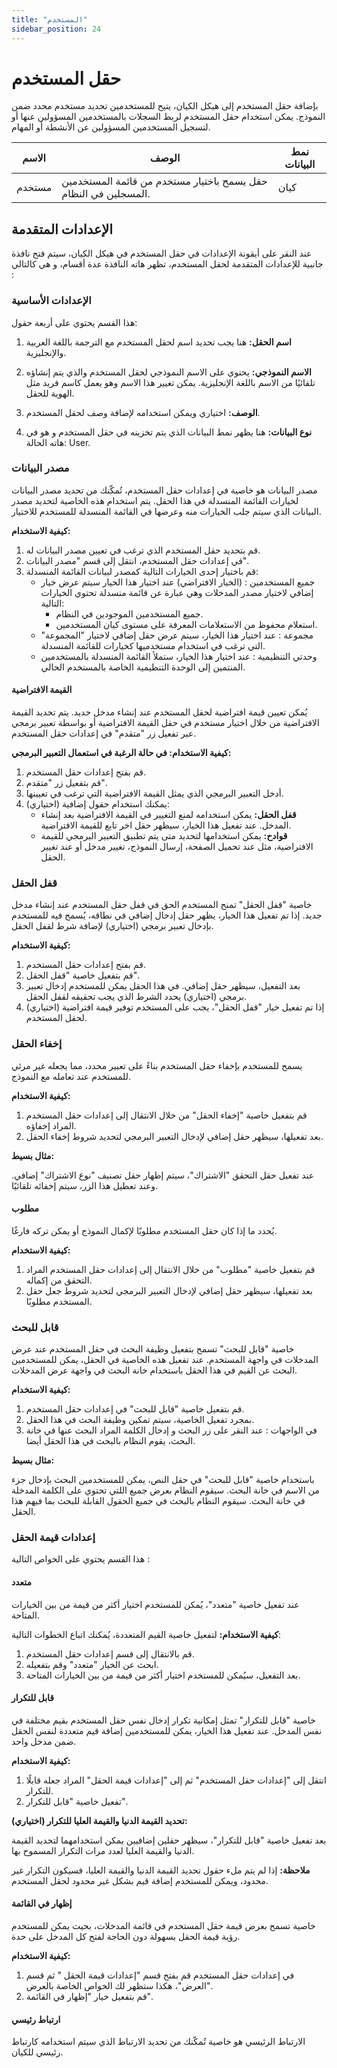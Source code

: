 ```yaml
---
title: "المستخدم"
sidebar_position: 24
---
```


# حقل المستخدم 

بإضافة حقل المستخدم إلى هيكل الكيان، يتيح للمستخدمين تحديد مستخدم محدد ضمن النموذج. يمكن استخدام حقل المستخدم لربط السجلات بالمستخدمين المسؤولين عنها أو لتسجيل المستخدمين المسؤولين عن الأنشطة أو المهام.

| الاسم            | الوصف                                                                      | نمط البيانات             |
|--------------|--------------------------------------------------------------------------|------------------------|
| مستخدم  | حقل يسمح باختيار مستخدم من قائمة المستخدمين المسجلين في النظام.         | كيان                     |

## الإعدادات المتقدمة

عند النقر على أيقونة الإعدادات في حقل المستخدم في هيكل الكيان، سيتم فتح نافذة جانبية للإعدادات المتقدمة لحقل المستخدم، تظهر هاته النافذة عدة أقسام، و هي كالتالي :

### الإعدادات الأساسية

هذا القسم يحتوي على أربعة حقول:

1. **اسم الحقل:** هنا يجب تحديد اسم لحقل المستخدم مع الترجمة باللغة العربية والإنجليزية.

2. **الاسم النموذجي:** يحتوي على الاسم النموذجي لحقل المستخدم والذي يتم إنشاؤه تلقائيًا من الاسم باللغة الإنجليزية. يمكن تغيير هذا الاسم وهو يعمل كاسم فريد مثل الهوية  للحقل.

3. **الوصف:** اختياري ويمكن استخدامه لإضافة وصف لحقل المستخدم.

4. **نوع البيانات:** هنا يظهر نمط البيانات الذي يتم تخزينه في حقل المستخدم و هو في هاته الحالة: User.

### مصدر البيانات 

مصدر البيانات هو خاصية في إعدادات حقل المستخدم، تُمكّنك من تحديد مصدر البيانات لخيارات القائمة المنسدلة في هذا الحقل. يتم استخدام هذه الخاصية لتحديد مصدر البيانات الذي سيتم جلب الخيارات منه وعرضها في القائمة المنسدلة للمستخدم للاختيار.

**كيفية الاستخدام:**

1. قم بتحديد حقل المستخدم الذي ترغب في تعيين مصدر البيانات له.
2. في إعدادات حقل المستخدم، انتقل إلى قسم "مصدر البيانات".
3. قم باختيار إحدى الخيارات التالية كمصدر لبيانات القائمة المنسدلة:
   - جميع المستخدمين : (الخيار الافتراضي) عند اختيار هذا الخيار سيتم عرض خيار إضافي لاختيار مصدر المدخلات وهي عبارة عن قائمة منسدلة تحتوي الخيارات التالية:
      -  جميع المستخدمين الموجودين في النظام.
      -  استعلام محفوظ من الاستعلامات المعرفة على مستوى كيان المستخدمين.
   - مجموعة : عند اختيار هذا الخيار، سيتم عرض حقل إضافي لاختيار "المجموعة" التي ترغب في استخدام مستخدميها كخيارات للقائمة المنسدلة.
   - وحدتي التنظيمية : عند اختيار هذا الخيار، ستملأ القائمة المنسدلة بالمستخدمين المنتمين إلى الوحدة التنظيمية الخاصة بالمستخدم الحالي.

#### القيمة الافتراضية 

يُمكن تعيين قيمة افتراضية لحقل المستخدم عند إنشاء مدخل جديد. يتم تحديد القيمة الافتراضية من خلال اختيار مستخدم في حقل القيمة الافتراضية أو بواسطة تعبير برمجي عبر تفعيل زر "متقدم" في إعدادات حقل المستخدم. 

**كيفية الاستخدام: في حالة الرغبة في استعمال التعبير البرمجي:**

1. قم بفتح إعدادات حقل المستخدم.
2. قم بتفعيل زر "متقدم".
3. أدخل التعبير البرمجي الذي يمثل القيمة الافتراضية التي ترغب في تعيينها.
4. (اختياري) يمكنك استخدام حقول إضافية:
   - **قفل الحقل:** يمكن استخدامه لمنع التغيير في القيمة الافتراضية بعد إنشاء المدخل. عند تفعيل هذا الخيار، سيظهر حقل اخر تابع للقيمة الافتراضية.
    - **قوادح:** يمكن استخدامها لتحديد متى يتم تطبيق التعبير البرمجي للقيمة الافتراضية، مثل عند تحميل الصفحة، إرسال النموذج، تغيير 
    مدخل أو عند تغيير الحقل.


### قفل الحقل 

خاصية "قفل الحقل" تمنح المستخدم الحق في قفل حقل المستخدم عند إنشاء مدخل جديد. إذا تم تفعيل هذا الخيار، يظهر حقل إدخال إضافي في نطاقه، يُسمح فيه للمستخدم بإدخال تعبير برمجي (اختياري) لإضافة شرط لقفل الحقل.

**كيفية الاستخدام:**

1. قم بفتح إعدادات حقل المستخدم.
2. قم بتفعيل خاصية "قفل الحقل".
3. بعد التفعيل، سيظهر حقل إضافي. في هذا الحقل يمكن للمستخدم إدخال تعبير برمجي (اختياري) يحدد الشرط الذي يجب تحقيقه لقفل الحقل.
4. (اختياري) إذا تم تفعيل خيار "قفل الحقل"، يجب على المستخدم توفير قيمة افتراضية لحقل المستخدم.

### إخفاء الحقل 

يسمح للمستخدم بإخفاء حقل المستخدم بناءً على تعبير محدد، مما يجعله غير مرئي للمستخدم عند تعامله مع النموذج.

**كيفية الاستخدام:**

1. قم بتفعيل خاصية "إخفاء الحقل" من خلال الانتقال إلى إعدادات حقل المستخدم المراد إخفاؤه.
2. بعد تفعيلها، سيظهر حقل إضافي لإدخال التعبير البرمجي لتحديد شروط  إخفاء الحقل.

**مثال بسيط:**

عند تفعيل حقل التحقق "الاشتراك"، سيتم إظهار حقل تصنيف "نوع الاشتراك" إضافي. وعند تعطيل هذا الزر، سيتم إخفائه تلقائيًا.

#### مطلوب 

يُحدد ما إذا كان حقل المستخدم مطلوبًا لإكمال النموذج أو يمكن تركه فارغًا.

**كيفية الاستخدام:**

1. قم بتفعيل خاصية "مطلوب" من خلال الانتقال إلى إعدادات حقل المستخدم المراد التحقق من إكماله.
2. بعد تفعيلها، سيظهر حقل إضافي لإدخال التعبير البرمجي لتحديد شروط جعل حقل المستخدم مطلوبًا.

### قابل للبحث 

خاصية "قابل للبحث" تسمح بتفعيل وظيفة البحث في حقل المستخدم عند عرض المدخلات في واجهة المستخدم. عند تفعيل هذه الخاصية في الحقل، يمكن للمستخدمين البحث عن القيم في هذا الحقل باستخدام خانة البحث في واجهة عرض المدخلات.

**كيفية الاستخدام:**

   1. قم بتفعيل خاصية "قابل للبحث" في إعدادات حقل المستخدم.
   2. بمجرد تفعيل الخاصية، سيتم تمكين وظيفة البحث في هذا الحقل.
   3. في الواجهات : عند النقر على زر البحث و إدخال الكلمة المراد البحث عنها في خانة البحث، يقوم النظام بالبحث في هذا الحقل أيضا.

**مثال بسيط:** 

 باستخدام خاصية "قابل للبحث" في حقل النص، يمكن للمستخدمين البحث بإدخال جزء من الاسم في خانة البحث. سيقوم النظام بعرض جميع اللتي تحتوي على الكلمة المدخلة في خانة البحث. سيقوم النظام بالبحث في جميع الحقول القابلة للبحث بما فيهم هذا الحقل.

### إعدادات قيمة الحقل

هذا القسم يحتوي على الخواص التالية : 

#### متعدد 

عند تفعيل خاصية "متعدد"، يُمكن للمستخدم اختيار أكثر من قيمة من بين الخيارات المتاحة.

**كيفية الاستخدام:**
لتفعيل خاصية القيم المتعددة، يُمكنك اتباع الخطوات التالية:

1. قم بالانتقال إلى قسم إعدادات حقل المستخدم.
2. ابحث عن الخيار "متعدد" وقم بتفعيله.
3. بعد التفعيل، سيُمكن للمستخدم اختيار أكثر من قيمة من بين الخيارات المتاحة.

#### قابل للتكرار 

 خاصية "قابل للتكرار" تمثل إمكانية تكرار إدخال نفس حقل المستخدم بقيم مختلفة في نفس المدخل. عند تفعيل هذا الخيار، يمكن للمستخدمين إضافة قيم متعددة لنفس الحقل ضمن مدخل واحد.

**كيفية الاستخدام:**

1. انتقل إلى "إعدادات حقل المستخدم" ثم إلى "إعدادات قيمة الحقل" المراد جعله قابلًا للتكرار.
2. تفعيل خاصية "قابل للتكرار".

**تحديد القيمة الدنيا والقيمة العليا للتكرار (اختياري):**

بعد تفعيل خاصية "قابل للتكرار"، سيظهر حقلين إضافيين يمكن استخدامهما لتحديد القيمة الدنيا والقيمة العليا لعدد مرات التكرار المسموح بها.

**ملاحظة:** إذا لم يتم ملء حقول تحديد القيمة الدنيا والقيمة العليا، فسيكون التكرار غير محدود، ويمكن للمستخدم إضافة قيم بشكل غير محدود لحقل المستخدم.

#### إظهار في القائمة 

 خاصية تسمح بعرض قيمة حقل المستخدم في قائمة المدخلات، بحيث يمكن للمستخدم رؤية قيمة الحقل بسهولة دون الحاجة لفتح كل المدخل على حدة.

**كيفية الاستخدام:**

1. في إعدادات حقل المستخدم قم بفتح قسم "إعدادات قيمة الحقل " ثم قسم "العرض"، هكذا ستظهر لك الخواص الخاصة بالعرض.
2. قم بتفعيل خيار "إظهار في القائمة".

#### ارتباط رئيسي 

الارتباط الرئيسي هو خاصية تُمكّنك من تحديد الارتباط الذي سيتم استخدامه كارتباط رئيسي للكيان.
